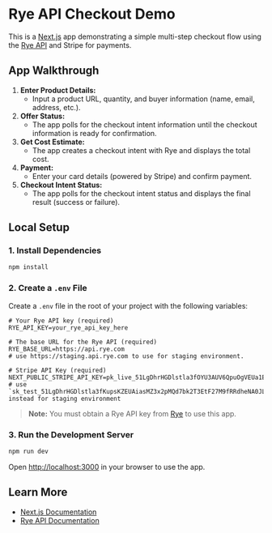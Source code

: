 # Rye API Checkout Demo

This is a [Next.js](https://nextjs.org) app demonstrating a simple multi-step checkout flow using the [Rye API](https://rye.com) and Stripe for payments.

## App Walkthrough

1. **Enter Product Details:**
   - Input a product URL, quantity, and buyer information (name, email, address, etc.).
2. **Offer Status:**
   - The app polls for the checkout intent information until the checkout information is ready for confirmation.
3. **Get Cost Estimate:**
   - The app creates a checkout intent with Rye and displays the total cost.
4. **Payment:**
   - Enter your card details (powered by Stripe) and confirm payment.
5. **Checkout Intent Status:**
   - The app polls for the checkout intent status and displays the final result (success or failure).

## Local Setup

### 1. Install Dependencies

```bash
npm install
```

### 2. Create a `.env` File

Create a `.env` file in the root of your project with the following variables:

```env
# Your Rye API key (required)
RYE_API_KEY=your_rye_api_key_here

# The base URL for the Rye API (required)
RYE_BASE_URL=https://api.rye.com
# use https://staging.api.rye.com to use for staging environment.

# Stripe API Key (required)
NEXT_PUBLIC_STRIPE_API_KEY=pk_live_51LgDhrHGDlstla3fOYU3AUV6QpuOgVEUa1E1VxFnejJ7mWB4vwU7gzSulOsWQ3Q90VVSk1WWBzYBo0RBKY3qxIjV00LHualegh
# use `sk_test_51LgDhrHGDlstla3fKupsKZEUAiasMZ3x2pMQd7bk2T3EtF27M9fRRdheNA0JLlm7gAZ6Eqy9Le7IZKp3x2kIFXty00G2COXFcw:` instead for staging environment
```

> **Note:** You must obtain a Rye API key from [Rye](https://console.rye.com) to use this app.

### 3. Run the Development Server

```bash
npm run dev
```

Open [http://localhost:3000](http://localhost:3000) in your browser to use the app.

## Learn More

- [Next.js Documentation](https://nextjs.org/docs)
- [Rye API Documentation](https://rye.com/docs)
